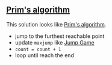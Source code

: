 ## [Prim's algorithm](http://en.wikipedia.org/wiki/Prim's_algorithm)

This solution looks like [Prim's algorithm](http://en.wikipedia.org/wiki/Prim's_algorithm).


 * jump to the furthest reachable point
 * update `maxjump` like [Jump Game](../jump-game)
 * `count = count + 1`
 * loop until reach the end

